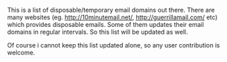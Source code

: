 This is a list of disposable/temporary email domains out there. There are many websites (eg. http://10minutemail.net/, http://guerrillamail.com/ etc) which provides disposable emails. Some of them updates their email domains in regular intervals. So this list will be updated as well.

Of course i cannot keep this list updated alone, so any user contribution is welcome.